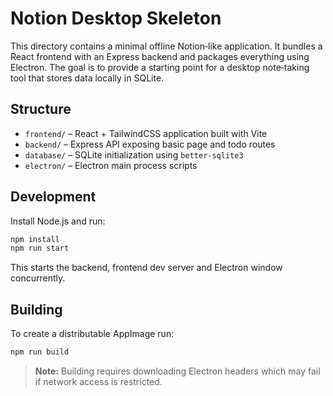 # Notion Desktop Skeleton

This directory contains a minimal offline Notion‑like application. It bundles a React frontend with an Express backend and packages everything using Electron. The goal is to provide a starting point for a desktop note‑taking tool that stores data locally in SQLite.

## Structure

- `frontend/` – React + TailwindCSS application built with Vite
- `backend/` – Express API exposing basic page and todo routes
- `database/` – SQLite initialization using `better-sqlite3`
- `electron/` – Electron main process scripts

## Development

Install Node.js and run:

```bash
npm install
npm run start
```

This starts the backend, frontend dev server and Electron window concurrently.

## Building

To create a distributable AppImage run:

```bash
npm run build
```

> **Note:** Building requires downloading Electron headers which may fail if network access is restricted.
